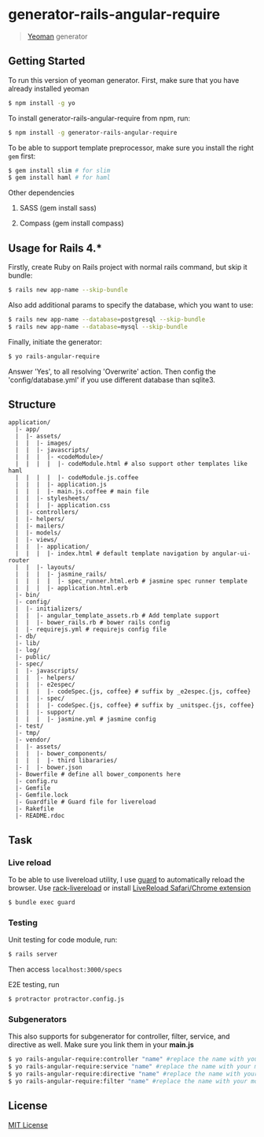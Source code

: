 # generator-rails-angular-require

> [Yeoman](http://yeoman.io) generator


## Getting Started

To run this version of yeoman generator. First, make sure that you have already installed yeoman

```bash
$ npm install -g yo
```

To install generator-rails-angular-require from npm, run:

```bash
$ npm install -g generator-rails-angular-require
```

To be able to support template preprocessor, make sure you install the right `gem` first:

```bash
$ gem install slim # for slim
$ gem install haml # for haml
```
Other dependencies

1. SASS (gem install sass)

2. Compass (gem install compass)


## Usage for Rails 4.*

Firstly, create Ruby on Rails project with normal rails command, but skip it bundle:

```bash
$ rails new app-name --skip-bundle
```

Also add additional params to specify the database, which you want to use:
```bash
$ rails new app-name --database=postgresql --skip-bundle
$ rails new app-name --database=mysql --skip-bundle
```
Finally, initiate the generator:

```bash
$ yo rails-angular-require
```

Answer 'Yes', to all resolving 'Overwrite' action. Then config the 'config/database.yml' if you use different
database than sqlite3.

## Structure

```
application/
  |- app/
  |  |- assets/
  |  |  |- images/
  |  |  |- javascripts/
  |  |  |  |- <codeModule>/
  |  |  |  |  |- codeModule.html # also support other templates like haml
  |  |  |  |  |- codeModule.js.coffee
  |  |  |  |- application.js
  |  |  |  |- main.js.coffee # main file
  |  |  |- stylesheets/
  |  |  |  |- application.css
  |  |- controllers/
  |  |- helpers/
  |  |- mailers/
  |  |- models/
  |  |- views/
  |  |  |- application/
  |  |  |  |- index.html # default template navigation by angular-ui-router
  |  |  |- layouts/
  |  |  |  |- jasmine_rails/
  |  |  |  |  |- spec_runner.html.erb # jasmine spec runner template
  |  |  |  |- application.html.erb
  |- bin/
  |- config/
  |  |- initializers/
  |  |  |- angular_template_assets.rb # Add template support
  |  |  |- bower_rails.rb # bower rails config
  |  |- requirejs.yml # requirejs config file
  |- db/
  |- lib/
  |- log/
  |- public/
  |- spec/
  |  |- javascripts/
  |  |  |- helpers/
  |  |  |- e2espec/
  |  |  |  |- codeSpec.{js, coffee} # suffix by _e2espec.{js, coffee}
  |  |  |- spec/
  |  |  |  |- codeSpec.{js, coffee} # suffix by _unitspec.{js, coffee}
  |  |  |- support/
  |  |  |  |- jasmine.yml # jasmine config
  |- test/
  |- tmp/
  |- vendor/
  |  |- assets/
  |  |  |- bower_components/
  |  |  |  |- third libararies/
  |- |  |- bower.json
  |- Bowerfile # define all bower_components here
  |- config.ru
  |- Gemfile
  |- Gemfile.lock
  |- Guardfile # Guard file for livereload
  |- Rakefile
  |- README.rdoc
```

## Task

### Live reload

To be able to use livereload utility, I use [guard](https://github.com/guard/guard-livereload) to automatically
reload the browser. Use [rack-livereload](https://github.com/johnbintz/rack-livereload) or install [LiveReload Safari/Chrome extension](http://feedback.livereload.com/knowledgebase/articles/86242-how-do-i-install-and-use-the-browser-extensions-)

```bash
$ bundle exec guard
```

### Testing

Unit testing for code module, run:

```bash
$ rails server
```

Then access `localhost:3000/specs`

E2E testing, run

```bash
$ protractor protractor.config.js
```

### Subgenerators

This also supports for subgenerator for controller, filter, service, and directive as well. Make sure you link them in your
__main.js__
```bash
$ yo rails-angular-require:controller "name" #replace the name with your module name
$ yo rails-angular-require:service "name" #replace the name with your module name
$ yo rails-angular-require:directive "name" #replace the name with your module name
$ yo rails-angular-require:filter "name" #replace the name with your module name
```

## License

[MIT License](http://en.wikipedia.org/wiki/MIT_License)
